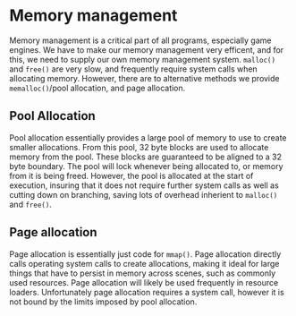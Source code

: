# Memory management

Memory management is a critical part of all programs, especially game engines.
We have to make our memory management very efficent, and for this, we need to supply our own memory management system.
`malloc()` and `free()` are very slow, and frequently require system calls when allocating memory.
However, there are to alternative methods we provide `memalloc()`/pool allocation, and page allocation.

## Pool Allocation

Pool allocation essentially provides a large pool of memory to use to create smaller allocations.
From this pool, 32 byte blocks are used to allocate memory from the pool.
These blocks are guaranteed to be aligned to a 32 byte boundary.
The pool will lock whenever being allocated to, or memory from it is being freed.
However, the pool is allocated at the start of execution, insuring that it does not require further system calls as well as cutting down on branching, saving lots of overhead inherient to `malloc()` and `free()`.

## Page allocation

Page allocation is essentially just code for `mmap()`.
Page allocation directly calls operating system calls to create allocations, making it ideal for large things that have to persist in memory across scenes, such as commonly used resources.
Page allocation will likely be used frequently in resource loaders.
Unfortunately page allocation requires a system call, however it is not bound by the limits imposed by pool allocation.
